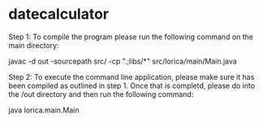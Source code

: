 # datecalculator

Step 1: To compile the program please run the following command on the main directory:

javac -d out -sourcepath src/ -cp ".;libs/*" src/lorica/main/Main.java 

Step 2: To execute the command line application, please make sure it has been compiled as outlined in step 1. Once that is completd, please do into the /out directory and then run the following command:

java lorica.main.Main

